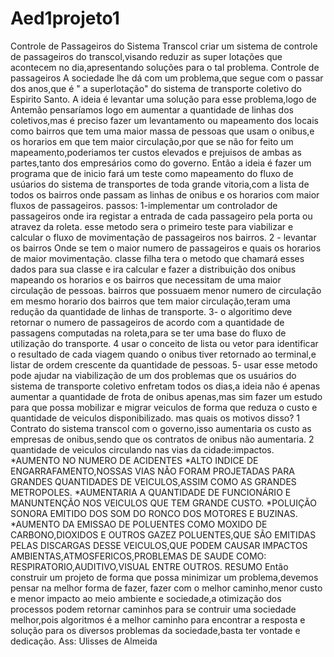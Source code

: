 # Aed1projeto1
Controle de Passageiros do Sistema Transcol
criar um sistema de controle de passageiros do transcol,visando reduzir as super lotações que acontecem no dia,apresentando soluções para o tal problema.
Controle de passageiros
A sociedade lhe dá com um problema,que segue com o passar dos anos,que é " a superlotação" do sistema de transporte coletivo do Espirito Santo.
A ideia é levantar uma solução para esse problema,logo de Antemão pensaríamos logo em aumentar a quantidade de linhas dos coletivos,mas é preciso fazer um levantamento ou mapeamento dos locais como bairros que tem uma maior massa de pessoas que usam o onibus,e os horarios em que tem maior circulação,por que se não for feito um mapeamento,poderiamos ter custos elevados e prejuisos de ambas as partes,tanto dos empresários como do governo.
Então a ideia é fazer um programa que de inicio fará um teste como mapeamento do fluxo de usúarios do sistema de transportes de toda grande vitoria,com a lista de todos os bairros onde passam as linhas de onibus e os horarios com maior fluxos de passageiros.
passos:
1-implementar um controlador de passageiros onde ira registar a entrada de cada passageiro pela porta ou atravez da roleta.
esse metodo sera o primeiro teste para viabilizar e calcular o fluxo de movimentação de passageiros nos bairros.
2 - levantar os bairros Onde se tem o maior numero de passageiros e quais os horarios de maior movimentação.
classe filha tera o metodo que chamará esses dados para sua classe e ira calcular e fazer a distribuição dos onibus mapeando os horarios e os bairros que necessitam de uma maior circulação de pessoas.
bairros que possuaem menor numero de circulação em mesmo horario dos bairros que tem maior circulação,teram uma redução da quantidade de linhas de transporte.
3- o algoritimo deve retornar o numero de passageiros de acordo com a quantidade de passagens computadas na roleta,para se ter uma base do fluxo de utilização do transporte.
4 usar o conceito de lista ou vetor para identificar o resultado de cada viagem quando o onibus tiver retornado ao terminal,e listar de ordem crescente da quantidade de pessoas.
5- usar esse metodo pode ajudar na viabilização de um dos problemas que os usuários do sistema de transporte coletivo enfretam todos os dias,a ideia não é apenas aumentar a quantidade de frota de onibus apenas,mas sim fazer um estudo para que possa mobilizar e migrar veiculos de forma que reduza o custo e quantidade de veiculos disponibilizado. mas quais os motivos disso?
 1 Contrato do sistema transcol com o governo,isso aumentaria os custo as empresas de onibus,sendo que os contratos de onibus não aumentaria.
 2 quantidade de veiculos circulando nas vias da cidade:impactos.
 *AUMENTO NO NUMERO DE ACIDENTES
 *ALTO INDICE DE ENGARRAFAMENTO,NOSSAS VIAS NÃO FORAM PROJETADAS PARA GRANDES QUANTIDADES DE VEICULOS,ASSIM COMO AS GRANDES METROPOLES.
 *AUMENTARIA A QUANTIDADE DE FUNCIONÁRIO E MANUNTENÇÃO NOS VEICULOS QUE TEM GRANDE CUSTO.
 *POLUIÇÃO SONORA EMITIDO DOS SOM DO RONCO DOS MOTORES E BUZINAS.
 *AUMENTO DA EMISSAO DE POLUENTES COMO MOXIDO DE CARBONO,DIOXIDOS E OUTROS GAZEZ POLUENTES,QUE SÃO EMITIDAS PELAS DISCARGAS DESSE VEICULOS,QUE PODEM CAUSAR IMPACTOS AMBIENTAS,ATMOSFERICOS,PROBLEMAS DE SAUDE COMO: RESPIRATORIO,AUDITIVO,VISUAL ENTRE OUTROS.
 RESUMO
 Então construir um projeto de forma que possa minimizar um problema,devemos pensar na melhor forma de fazer, fazer com o melhor caminho,menor custo e menor impacto ao meio ambiente e sociedade,a otimização dos processos podem retornar caminhos para se contruir uma sociedade melhor,pois algoritmos é a melhor caminho para encontrar a resposta e solução para os diversos problemas da sociedade,basta ter vontade e dedicação.
 Ass: Ulisses de Almeida

